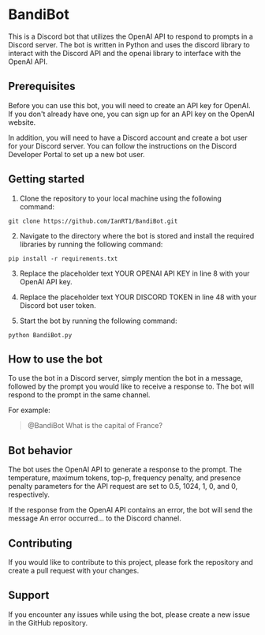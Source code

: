 # BandiBot
This is a Discord bot that utilizes the OpenAI API to respond to prompts in a Discord server. The bot is written in Python and uses the discord library to interact with the Discord API and the openai library to interface with the OpenAI API.

## Prerequisites
Before you can use this bot, you will need to create an API key for OpenAI. If you don't already have one, you can sign up for an API key on the OpenAI website.

In addition, you will need to have a Discord account and create a bot user for your Discord server. You can follow the instructions on the Discord Developer Portal to set up a new bot user.

## Getting started
1. Clone the repository to your local machine using the following command:

```git clone https://github.com/IanRT1/BandiBot.git```

2. Navigate to the directory where the bot is stored and install the required libraries by running the following command:

```pip install -r requirements.txt```

3. Replace the placeholder text YOUR OPENAI API KEY in line 8 with your OpenAI API key.

4. Replace the placeholder text YOUR DISCORD TOKEN in line 48 with your Discord bot user token.

5. Start the bot by running the following command:

```python BandiBot.py```

## How to use the bot
To use the bot in a Discord server, simply mention the bot in a message, followed by the prompt you would like to receive a response to. The bot will respond to the prompt in the same channel.

For example:

> @BandiBot What is the capital of France?

## Bot behavior
The bot uses the OpenAI API to generate a response to the prompt. The temperature, maximum tokens, top-p, frequency penalty, and presence penalty parameters for the API request are set to 0.5, 1024, 1, 0, and 0, respectively.

If the response from the OpenAI API contains an error, the bot will send the message An error occurred... to the Discord channel.

## Contributing
If you would like to contribute to this project, please fork the repository and create a pull request with your changes.

## Support
If you encounter any issues while using the bot, please create a new issue in the GitHub repository.
